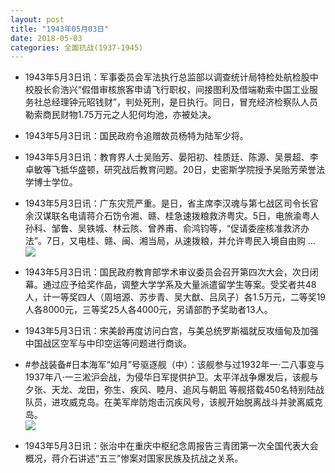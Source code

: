 ```yaml
---
layout: post
title: "1943年05月03日"
date: 2018-05-03
categories: 全面抗战(1937-1945)
---
```


<meta name="referrer" content="no-referrer" />

- 1943年5月3日讯：军事委员会军法执行总监部以调查统计局特检处航检股中校股长俞浩兴“假借审核旅客申请飞行职权，间接图利及借端勒索中国工业服务社总经理钟元昭钱财”，判处死刑，是日执行。同日，冒充经济检察队人员勒索商民财物1.75万元之人犯何均池，亦被处决。 

- 1943年5月3日讯：国民政府令追赠故员杨特为陆军少将。 

- 1943年5月3日讯：教育界人士吴贻芳、晏阳初、桂质廷、陈源、吴景超、李卓敏等飞抵华盛顿，研究战后教育问题。20日，史密斯学院授予吴贻芳荣誉法学博士学位。 

- 1943年5月3日讯：广东灾荒严重。是日，省主席李汉魂与第七战区司令长官余汉谋联名电请蒋介石饬令湘、赣、桂急速拨粮救济粤灾。5日，电旅渝粤人孙科、邹鲁、吴铁城、林云陔、曾养甫、俞鸿钧等，“促请委座核准救济办法”。7日，又电桂、赣、闽、湘当局，从速拨粮，并允许粤民入境自由购 ... <br/><img src="https://wx4.sinaimg.cn/large/aca367d8ly1fqyb1ooauyj20c80900ss.jpg" />

- 1943年5月3日讯：国民政府教育部学术审议委员会召开第四次大会，次日闭幕。通过应予给奖作品，调整大学学系及大量派遣留学生等案。受奖者共48人，计一等奖四人（周培源、苏步青、吴大猷、吕凤子）各1.5万元，二等奖19人各8000元，三等奖25人各4000元，另请部酌予奖助者13人。 

- 1943年5月3日讯：宋美龄再度访问白宫，与美总统罗斯福就反攻缅甸及加强中国战区空军与中印空运等问题进行商谈。 

- #参战装备#日本海军“如月”号驱逐舰（中）：该舰参与过1932年一·二八事变与1937年八·一三淞沪会战，为侵华日军提供护卫。太平洋战争爆发后，该舰与夕张、天龙、龙田，弥生、疾风、睦月、追风与朝凪 等舰搭载450名特别陆战队员，进攻威克岛。在美军岸防炮击沉疾风号，该舰开始脱离战斗并驶离威克岛。 <br/><img src="https://wx4.sinaimg.cn/large/aca367d8ly1fqxx6rcuy5j21hb0m148r.jpg" />

- 1943年5月3日讯：张治中在重庆中枢纪念周报告三青团第一次全国代表大会概况，蒋介石讲述“五三”惨案对国家民族及抗战之关系。 

